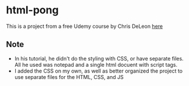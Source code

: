 # html-pong

This is a project from a free Udemy course by Chris DeLeon [here](https://www.udemy.com/code-your-first-game/learn/lecture/2701700?start=75#questions)

## Note

- In his tutorial, he didn't do the styling with CSS, or have separate files. All he used was notepad and a single html docuent with script tags.
- I added the CSS on my own, as well as better organized the project to use separate files for the HTML, CSS, and JS
